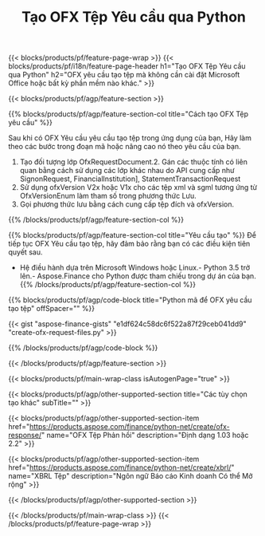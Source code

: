 ﻿---
title: Tạo OFX Tệp Yêu cầu qua Python
description: Mã mẫu cho OFX yêu cầu tạo tệp. Sử dụng API mã mẫu để tạo hàng loạt OFX tệp yêu cầu trong các ứng dụng dựa trên Python. 
url: /vi/python-net/create/ofx-request/
family: finance
platformtag: python
feature: create
informat: OFX Request
outformat: 
otherformats: OFX Response
---
{{< blocks/products/pf/feature-page-wrap >}}
{{< blocks/products/pf/i18n/feature-page-header h1="Tạo OFX Tệp Yêu cầu qua Python" h2="OFX yêu cầu tạo tệp mà không cần cài đặt Microsoft Office hoặc bất kỳ phần mềm nào khác." >}}

{{< blocks/products/pf/agp/feature-section >}}

{{% blocks/products/pf/agp/feature-section-col title="Cách tạo OFX Tệp yêu cầu" %}}

Sau khi có OFX Yêu cầu yêu cầu tạo tệp trong ứng dụng của bạn, Hãy làm theo các bước trong đoạn mã hoặc nâng cao nó theo yêu cầu của bạn.

1. Tạo đối tượng lớp OfxRequestDocument.2. Gán các thuộc tính có liên quan bằng cách sử dụng các lớp khác nhau do API cung cấp như SignonRequest, FinancialInstitution], StatementTransactionRequest
3. Sử dụng ofxVersion V2x hoặc V1x cho các tệp xml và sgml tương ứng từ OfxVersionEnum làm tham số trong phương thức Lưu.
4. Gọi phương thức lưu bằng cách cung cấp tệp đích và ofxVersion.

{{% /blocks/products/pf/agp/feature-section-col %}}

{{% blocks/products/pf/agp/feature-section-col title="Yêu cầu tạo" %}}
Để tiếp tục OFX Yêu cầu tạo tệp, hãy đảm bảo rằng bạn có các điều kiện tiên quyết sau. 
- Hệ điều hành dựa trên Microsoft Windows hoặc Linux.- Python 3.5 trở lên.- Aspose.Finance cho Python được tham chiếu trong dự án của bạn.{{% /blocks/products/pf/agp/feature-section-col %}}

{{% blocks/products/pf/agp/code-block title="Python mã để OFX yêu cầu tạo tệp" offSpacer="" %}}

{{< gist "aspose-finance-gists" "e1df624c58dc6f522a87f29ceb041dd9" "create-ofx-request-files.py" >}}

{{% /blocks/products/pf/agp/code-block %}}

{{< /blocks/products/pf/agp/feature-section >}}

{{< blocks/products/pf/main-wrap-class isAutogenPage="true" >}}

{{< blocks/products/pf/agp/other-supported-section title="Các tùy chọn tạo khác" subTitle="" >}}

{{< blocks/products/pf/agp/other-supported-section-item href="https://products.aspose.com/finance/python-net/create/ofx-response/" name="OFX Tệp Phản hồi" description="Định dạng 1.03 hoặc 2.2" >}}

{{< blocks/products/pf/agp/other-supported-section-item href="https://products.aspose.com/finance/python-net/create/xbrl/" name="XBRL Tệp" description="Ngôn ngữ Báo cáo Kinh doanh Có thể Mở rộng" >}}


{{< /blocks/products/pf/agp/other-supported-section >}}

{{< /blocks/products/pf/main-wrap-class >}}
{{< /blocks/products/pf/feature-page-wrap >}}
